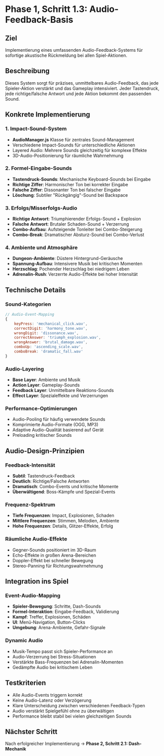 # Phase 1, Schritt 1.3: Audio-Feedback-Basis

## Ziel
Implementierung eines umfassenden Audio-Feedback-Systems für sofortige akustische Rückmeldung bei allen Spiel-Aktionen.

## Beschreibung
Dieses System sorgt für präzises, unmittelbares Audio-Feedback, das jede Spieler-Aktion verstärkt und das Gameplay intensiviert. Jeder Tastendruck, jede richtige/falsche Antwort und jede Aktion bekommt den passenden Sound.

## Konkrete Implementierung

### 1. Impact-Sound-System
- **AudioManager.js** Klasse für zentrales Sound-Management
- Verschiedene Impact-Sounds für unterschiedliche Aktionen
- Layered Audio: Mehrere Sounds gleichzeitig für komplexe Effekte
- 3D-Audio-Positionierung für räumliche Wahrnehmung

### 2. Formel-Eingabe-Sounds
- **Tastendruck-Sounds**: Mechanische Keyboard-Sounds bei Eingabe
- **Richtige Ziffer**: Harmonischer Ton bei korrekter Eingabe
- **Falsche Ziffer**: Dissonanter Ton bei falscher Eingabe
- **Löschung**: Subtiler "Rückgängig"-Sound bei Backspace

### 3. Erfolgs/Misserfolgs-Audio
- **Richtige Antwort**: Triumphierender Erfolgs-Sound + Explosion
- **Falsche Antwort**: Brutaler Schaden-Sound + Verzerrung
- **Combo-Aufbau**: Aufsteigende Tonleiter bei Combo-Steigerung
- **Combo-Break**: Dramatischer Absturz-Sound bei Combo-Verlust

### 4. Ambiente und Atmosphäre
- **Dungeon-Ambiente**: Düstere Hintergrund-Geräusche
- **Spannung-Aufbau**: Intensivere Musik bei kritischen Momenten
- **Herzschlag**: Pochender Herzschlag bei niedrigem Leben
- **Adrenalin-Rush**: Verzerrte Audio-Effekte bei hoher Intensität

## Technische Details

### Sound-Kategorien
```javascript
// Audio-Event-Mapping
{
    keyPress: 'mechanical_click.wav',
    correctDigit: 'harmony_tone.wav',
    wrongDigit: 'dissonance.wav',
    correctAnswer: 'triumph_explosion.wav',
    wrongAnswer: 'brutal_damage.wav',
    comboUp: 'ascending_scale.wav',
    comboBreak: 'dramatic_fall.wav'
}
```

### Audio-Layering
- **Base Layer**: Ambiente und Musik
- **Action Layer**: Gameplay-Sounds
- **Feedback Layer**: Unmittelbare Reaktions-Sounds
- **Effect Layer**: Spezialeffekte und Verzerrungen

### Performance-Optimierungen
- Audio-Pooling für häufig verwendete Sounds
- Komprimierte Audio-Formate (OGG, MP3)
- Adaptive Audio-Qualität basierend auf Gerät
- Preloading kritischer Sounds

## Audio-Design-Prinzipien

### Feedback-Intensität
- **Subtil**: Tastendruck-Feedback
- **Deutlich**: Richtige/Falsche Antworten
- **Dramatisch**: Combo-Events und kritische Momente
- **Überwältigend**: Boss-Kämpfe und Spezial-Events

### Frequenz-Spektrum
- **Tiefe Frequenzen**: Impact, Explosionen, Schaden
- **Mittlere Frequenzen**: Stimmen, Melodien, Ambiente
- **Hohe Frequenzen**: Details, Glitzer-Effekte, Erfolg

### Räumliche Audio-Effekte
- Gegner-Sounds positioniert im 3D-Raum
- Echo-Effekte in großen Arena-Bereichen
- Doppler-Effekt bei schneller Bewegung
- Stereo-Panning für Richtungswahrnehmung

## Integration ins Spiel

### Event-Audio-Mapping
- **Spieler-Bewegung**: Schritte, Dash-Sounds
- **Formel-Interaktion**: Eingabe-Feedback, Validierung
- **Kampf**: Treffer, Explosionen, Schäden
- **UI**: Menü-Navigation, Button-Clicks
- **Umgebung**: Arena-Ambiente, Gefahr-Signale

### Dynamic Audio
- Musik-Tempo passt sich Spieler-Performance an
- Audio-Verzerrung bei Stress-Situationen
- Verstärkte Bass-Frequenzen bei Adrenalin-Momenten
- Gedämpfte Audio bei kritischem Leben

## Testkriterien
- Alle Audio-Events triggern korrekt
- Keine Audio-Latenz oder Verzögerung
- Klare Unterscheidung zwischen verschiedenen Feedback-Typen
- Audio verstärkt Spielgefühl ohne zu überwältigen
- Performance bleibt stabil bei vielen gleichzeitigen Sounds

## Nächster Schritt
Nach erfolgreicher Implementierung → **Phase 2, Schritt 2.1: Dash-Mechanik**
